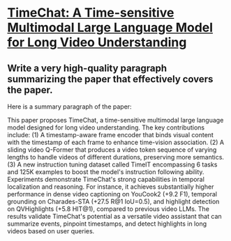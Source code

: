 # [TimeChat: A Time-sensitive Multimodal Large Language Model for Long   Video Understanding](https://arxiv.org/abs/2312.02051)

## Write a very high-quality paragraph summarizing the paper that effectively covers the paper.

 Here is a summary paragraph of the paper:

This paper proposes TimeChat, a time-sensitive multimodal large language model designed for long video understanding. The key contributions include: (1) A timestamp-aware frame encoder that binds visual content with the timestamp of each frame to enhance time-vision association. (2) A sliding video Q-Former that produces a video token sequence of varying lengths to handle videos of different durations, preserving more semantics. (3) A new instruction tuning dataset called TimeIT encompassing 6 tasks and 125K examples to boost the model's instruction following ability. Experiments demonstrate TimeChat's strong capabilities in temporal localization and reasoning. For instance, it achieves substantially higher performance in dense video captioning on YouCook2 (+9.2 F1), temporal grounding on Charades-STA (+27.5 R@1 IoU=0.5), and highlight detection on QVHighlights (+5.8 HIT@1), compared to previous video LLMs. The results validate TimeChat's potential as a versatile video assistant that can summarize events, pinpoint timestamps, and detect highlights in long videos based on user queries.
